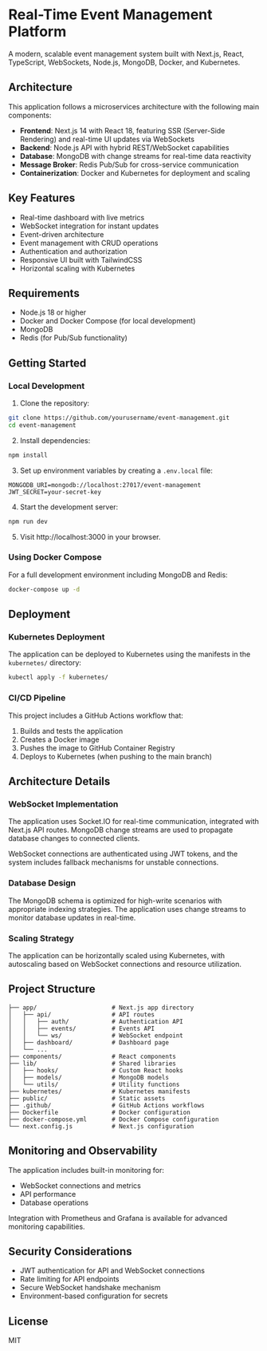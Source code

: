 # Real-Time Event Management Platform

A modern, scalable event management system built with Next.js, React, TypeScript, WebSockets, Node.js, MongoDB, Docker, and Kubernetes.

## Architecture

This application follows a microservices architecture with the following main components:

- **Frontend**: Next.js 14 with React 18, featuring SSR (Server-Side Rendering) and real-time UI updates via WebSockets
- **Backend**: Node.js API with hybrid REST/WebSocket capabilities
- **Database**: MongoDB with change streams for real-time data reactivity
- **Message Broker**: Redis Pub/Sub for cross-service communication
- **Containerization**: Docker and Kubernetes for deployment and scaling

## Key Features

- Real-time dashboard with live metrics
- WebSocket integration for instant updates
- Event-driven architecture
- Event management with CRUD operations
- Authentication and authorization
- Responsive UI built with TailwindCSS
- Horizontal scaling with Kubernetes

## Requirements

- Node.js 18 or higher
- Docker and Docker Compose (for local development)
- MongoDB
- Redis (for Pub/Sub functionality)

## Getting Started

### Local Development

1. Clone the repository:
```bash
git clone https://github.com/yourusername/event-management.git
cd event-management
```

2. Install dependencies:
```bash
npm install
```

3. Set up environment variables by creating a `.env.local` file:
```
MONGODB_URI=mongodb://localhost:27017/event-management
JWT_SECRET=your-secret-key
```

4. Start the development server:
```bash
npm run dev
```

5. Visit http://localhost:3000 in your browser.

### Using Docker Compose

For a full development environment including MongoDB and Redis:

```bash
docker-compose up -d
```

## Deployment

### Kubernetes Deployment

The application can be deployed to Kubernetes using the manifests in the `kubernetes/` directory:

```bash
kubectl apply -f kubernetes/
```

### CI/CD Pipeline

This project includes a GitHub Actions workflow that:

1. Builds and tests the application
2. Creates a Docker image
3. Pushes the image to GitHub Container Registry
4. Deploys to Kubernetes (when pushing to the main branch)

## Architecture Details

### WebSocket Implementation

The application uses Socket.IO for real-time communication, integrated with Next.js API routes. MongoDB change streams are used to propagate database changes to connected clients.

WebSocket connections are authenticated using JWT tokens, and the system includes fallback mechanisms for unstable connections.

### Database Design

The MongoDB schema is optimized for high-write scenarios with appropriate indexing strategies. The application uses change streams to monitor database updates in real-time.

### Scaling Strategy

The application can be horizontally scaled using Kubernetes, with autoscaling based on WebSocket connections and resource utilization.

## Project Structure

```
├── app/                     # Next.js app directory
│   ├── api/                 # API routes
│   │   ├── auth/            # Authentication API
│   │   ├── events/          # Events API
│   │   └── ws/              # WebSocket endpoint
│   ├── dashboard/           # Dashboard page
│   └── ...
├── components/              # React components
├── lib/                     # Shared libraries
│   ├── hooks/               # Custom React hooks
│   ├── models/              # MongoDB models
│   └── utils/               # Utility functions
├── kubernetes/              # Kubernetes manifests
├── public/                  # Static assets
├── .github/                 # GitHub Actions workflows
├── Dockerfile               # Docker configuration
├── docker-compose.yml       # Docker Compose configuration
└── next.config.js           # Next.js configuration
```

## Monitoring and Observability

The application includes built-in monitoring for:

- WebSocket connections and metrics
- API performance
- Database operations

Integration with Prometheus and Grafana is available for advanced monitoring capabilities.

## Security Considerations

- JWT authentication for API and WebSocket connections
- Rate limiting for API endpoints
- Secure WebSocket handshake mechanism
- Environment-based configuration for secrets

## License

MIT 